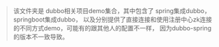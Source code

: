 > 该文件夹是 dubbo相关项目demo集合，其中包含了 spring集成dubbo，springboot集成dubbo，
以及分别提供了直接连接和使用注册中心zk连接的不同方式demo，可能有的跟其他人的配置不一样，
因为dubbo-spring的版本不一致导致。



